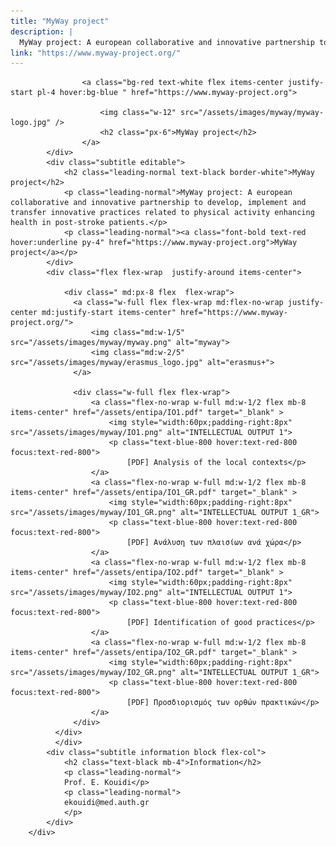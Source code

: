 ```yaml
---
title: "MyWay project"
description: |
  MyWay project: Α european collaborative and innovative partnership to develop, implement and transfer innovative practices related to physical activity enhancing health in post-stroke patients.
link: "https://www.myway-project.org/"
---
```


<section class="wrapper">
        <div class="next-event">
            <div class="editable justify-start bg-red mb-4 border-white">
                
                    <a class="bg-red text-white flex items-center justify-start pl-4 hover:bg-blue " href="https://www.myway-project.org">
                        
                        <img class="w-12" src="/assets/images/myway/myway-logo.jpg" /> 
                        <h2 class="px-6">MyWay project</h2>    
                    </a>
            </div>
            <div class="subtitle editable">
                <h2 class="leading-normal text-black border-white">MyWay project</h2>
                <p class="leading-normal">MyWay project: Α european collaborative and innovative partnership to develop, implement and transfer innovative practices related to physical activity enhancing health in post-stroke patients.</p>
                <p class="leading-normal"><a class="font-bold text-red hover:underline py-4" href="https://www.myway-project.org">MyWay project</a></p>
            </div>
            <div class="flex flex-wrap  justify-around items-center">

                <div class=" md:px-8 flex  flex-wrap">
                  <a class="w-full flex flex-wrap md:flex-no-wrap justify-center md:justify-start items-center" href="https://www.myway-project.org/">
                      <img class="md:w-1/5" src="/assets/images/myway/myway.png" alt="myway">
                      <img class="md:w-2/5" src="/assets/images/myway/erasmus_logo.jpg" alt="erasmus+">
                  </a>

                  <div class="w-full flex flex-wrap">
                      <a class="flex-no-wrap w-full md:w-1/2 flex mb-8 items-center" href="/assets/entipa/IO1.pdf" target="_blank" >
                          <img style="width:60px;padding-right:8px" src="/assets/images/myway/IO1.png" alt="INTELLECTUAL OUTPUT 1">
                          <p class="text-blue-800 hover:text-red-800 focus:text-red-800">
                              [PDF] Analysis of the local contexts</p>
                      </a>
                      <a class="flex-no-wrap w-full md:w-1/2 flex mb-8 items-center" href="/assets/entipa/IO1_GR.pdf" target="_blank" >
                          <img style="width:60px;padding-right:8px" src="/assets/images/myway/IO1_GR.png" alt="INTELLECTUAL OUTPUT 1_GR">
                          <p class="text-blue-800 hover:text-red-800 focus:text-red-800">
                              [PDF] Ανάλυση των πλαισίων ανά χώρα</p>
                      </a>
                      <a class="flex-no-wrap w-full md:w-1/2 flex mb-8 items-center" href="/assets/entipa/IO2.pdf" target="_blank" >
                          <img style="width:60px;padding-right:8px" src="/assets/images/myway/IO2.png" alt="INTELLECTUAL OUTPUT 1">
                          <p class="text-blue-800 hover:text-red-800 focus:text-red-800">
                              [PDF] Identification of good practices</p>
                      </a>
                      <a class="flex-no-wrap w-full md:w-1/2 flex mb-8 items-center" href="/assets/entipa/IO2_GR.pdf" target="_blank" >
                          <img style="width:60px;padding-right:8px" src="/assets/images/myway/IO2_GR.png" alt="INTELLECTUAL OUTPUT 1_GR">
                          <p class="text-blue-800 hover:text-red-800 focus:text-red-800">
                              [PDF] Προσδιορισμός των ορθών πρακτικών</p>
                      </a>
                  </div>
              </div>
              </div>
            <div class="subtitle information block flex-col">
                <h2 class="text-black mb-4">Information</h2>
                <p class="leading-normal">
                Prof. E. Kouidi</p>
                <p class="leading-normal">
                ekouidi@med.auth.gr
                </p>
            </div>
        </div>

</section>
